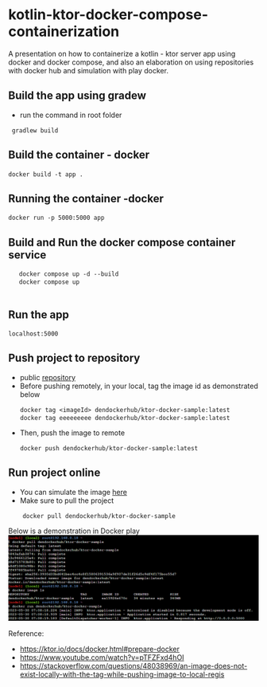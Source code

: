 # kotlin-ktor-docker-compose-containerization

A presentation on how to containerize a kotlin - ktor server app using docker and docker compose, and also an elaboration on using repositories with docker hub and simulation with play docker.

## Build the app using gradew
- run the command in root folder

```
 gradlew build
```
 
## Build the container - docker
 ```
docker build -t app .
 ```

## Running the container -docker 
```
docker run -p 5000:5000 app
```

## Build and Run the docker compose container service
 
 ```
    docker compose up -d --build
    docker compose up
  
 ```
 
## Run the app

 ``` 
 localhost:5000 
 ```

## Push project to repository
- public [repository](https://hub.docker.com/repository/docker/dendockerhub/ktor-docker-sample) 
- Before pushing remotely, in your local, tag the image id as demonstrated below
  ```
  docker tag <imageId> dendockerhub/ktor-docker-sample:latest
  docker tag eeeeeeeee dendockerhub/ktor-docker-sample:latest
  ```
- Then, push the image to remote
    ```
    docker push dendockerhub/ktor-docker-sample:latest
    ```
## Run project online
- You can simulate the image [here](https://labs.play-with-docker.com/)
- Make sure to pull the project 
```
    docker pull dendockerhub/ktor-docker-sample
```

Below is a demonstration in Docker play
![play-docker](https://github.com/dengithub-dev/kotlin-ktor-docker-compose-containerization/blob/main/tmp/play-docker.png)

 Reference: 
 - https://ktor.io/docs/docker.html#prepare-docker
 - https://www.youtube.com/watch?v=pTFZFxd4hOI
 - https://stackoverflow.com/questions/48038969/an-image-does-not-exist-locally-with-the-tag-while-pushing-image-to-local-regis
 
